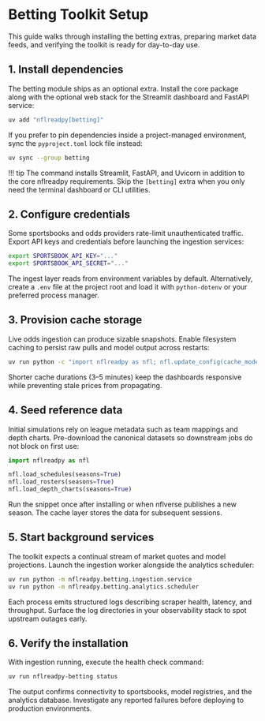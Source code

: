 # Betting Toolkit Setup

This guide walks through installing the betting extras, preparing market data
feeds, and verifying the toolkit is ready for day-to-day use.

## 1. Install dependencies

The betting module ships as an optional extra. Install the core package along
with the optional web stack for the Streamlit dashboard and FastAPI service:

```bash
uv add "nflreadpy[betting]"
```

If you prefer to pin dependencies inside a project-managed environment, sync
the `pyproject.toml` lock file instead:

```bash
uv sync --group betting
```

!!! tip
    The command installs Streamlit, FastAPI, and Uvicorn in addition to the core
    nflreadpy requirements. Skip the `[betting]` extra when you only need the
    terminal dashboard or CLI utilities.

## 2. Configure credentials

Some sportsbooks and odds providers rate-limit unauthenticated traffic. Export
API keys and credentials before launching the ingestion services:

```bash
export SPORTSBOOK_API_KEY="..."
export SPORTSBOOK_API_SECRET="..."
```

The ingest layer reads from environment variables by default. Alternatively,
create a `.env` file at the project root and load it with `python-dotenv` or
your preferred process manager.

## 3. Provision cache storage

Live odds ingestion can produce sizable snapshots. Enable filesystem caching to
persist raw pulls and model output across restarts:

```bash
uv run python -c "import nflreadpy as nfl; nfl.update_config(cache_mode='filesystem', cache_path='.cache/nflreadpy', cache_duration=300)"
```

Shorter cache durations (3–5 minutes) keep the dashboards responsive while
preventing stale prices from propagating.

## 4. Seed reference data

Initial simulations rely on league metadata such as team mappings and depth
charts. Pre-download the canonical datasets so downstream jobs do not block on
first use:

```python
import nflreadpy as nfl

nfl.load_schedules(seasons=True)
nfl.load_rosters(seasons=True)
nfl.load_depth_charts(seasons=True)
```

Run the snippet once after installing or when nflverse publishes a new season.
The cache layer stores the data for subsequent sessions.

## 5. Start background services

The toolkit expects a continual stream of market quotes and model projections.
Launch the ingestion worker alongside the analytics scheduler:

```bash
uv run python -m nflreadpy.betting.ingestion.service
uv run python -m nflreadpy.betting.analytics.scheduler
```

Each process emits structured logs describing scraper health, latency, and
throughput. Surface the log directories in your observability stack to spot
upstream outages early.

## 6. Verify the installation

With ingestion running, execute the health check command:

```bash
uv run nflreadpy-betting status
```

The output confirms connectivity to sportsbooks, model registries, and the
analytics database. Investigate any reported failures before deploying to
production environments.
